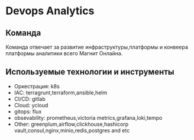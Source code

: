 # Devops Analytics

## Команда

Команда отвечает за развитие инфраструктуры,платформы и конвеера платформы аналитики всего Магнит Онлайна.

## Используемые технологии и инструменты

* Оркестрация: k8s
* IAC: terragrunt,terraform,ansible,helm
* CI/CD: gitlab
* Cloud: ycloud
* gitops: flux
* obsevability: prometheus,victoria metrics,grafana,loki,tempo
* Other: greenplum,airflow,clickhouse,hashicorp vault,consul,nginx,minio,redis,postgres and etc

